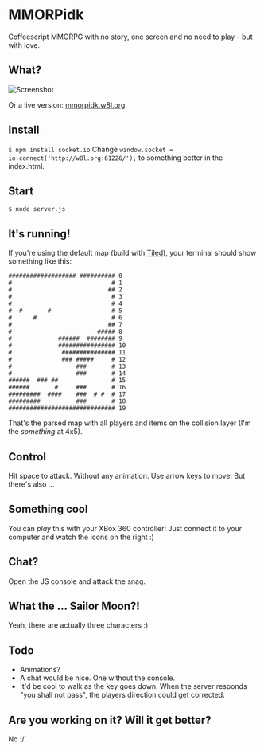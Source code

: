 MMORPidk
========

Coffeescript MMORPG with no story, one screen and no need to play - but with love.

What?
-----
![Screenshot](https://raw.github.com/BakeRolls/mmorpidk/master/screenshot.png)

Or a live version: [mmorpidk.w8l.org](http://mmorpidk.w8l.org/).

Install
-------
`$ npm install socket.io`
Change `window.socket = io.connect('http://w8l.org:61226/');` to something better in the index.html.

Start
-----
`$ node server.js`

It's running!
-------------
If you're using the default map (build with [Tiled](http://www.mapeditor.org/)), your terminal should show something like this:

	################### ########## 0
	#                            # 1
	#                           ## 2
	#                            # 3
	#                            # 4
	#  #       #                 # 5
	#      #                     # 6
	#                           ## 7
	#                        ##### 8
	#             ######  ######## 9
	#             ################ 10
	#              ############### 11
	#              ### #####     # 12
	#                  ###       # 13
	#                  ###       # 14
	######  ### ##               # 15
	######       #     ###       # 16
	#########  ####    ###  # #  # 17
	#########          ###       # 18
	############################## 19

That's the parsed map with all players and items on the collision layer (I'm the *something* at 4x5).

Control
-------
Hit space to attack. Without any animation. Use arrow keys to move. But there's also ...

Something cool
--------------
You can *play* this with your XBox 360 controller! Just connect it to your computer and watch the icons on the right :)

Chat?
-----
Open the JS console and attack the snag.

What the ... Sailor Moon?!
--------------------------
Yeah, there are actually three characters :)

Todo
----
- Animations?
- A chat would be nice. One without the console.
- It'd be cool to walk as the key goes down. When the server responds "you shall not pass", the players direction could get corrected.

Are you working on it? Will it get better?
------------------------------------------
No :/
